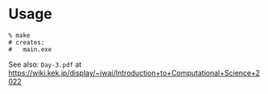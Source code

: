 # Usage

```shell
% make
# creates:
#   main.exe
```

See also: `Day-3.pdf` at <https://wiki.kek.jp/display/~iwai/Introduction+to+Computational+Science+2022>
